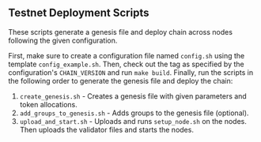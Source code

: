 ## Testnet Deployment Scripts

These scripts generate a genesis file and deploy chain across nodes following the given configuration.

First, make sure to create a configuration file named `config.sh` using the template `config_example.sh`.
Then, check out the tag as specified by the configuration's `CHAIN_VERSION` and run `make build`.
Finally, run the scripts in the following order to generate the genesis file and deploy the chain:

1. `create_genesis.sh` - Creates a genesis file with given parameters and token allocations.
2. `add_groups_to_genesis.sh` - Adds groups to the genesis file (optional).
3. `upload_and_start.sh` - Uploads and runs `setup_node.sh` on the nodes. Then uploads the validator files and starts the nodes.
